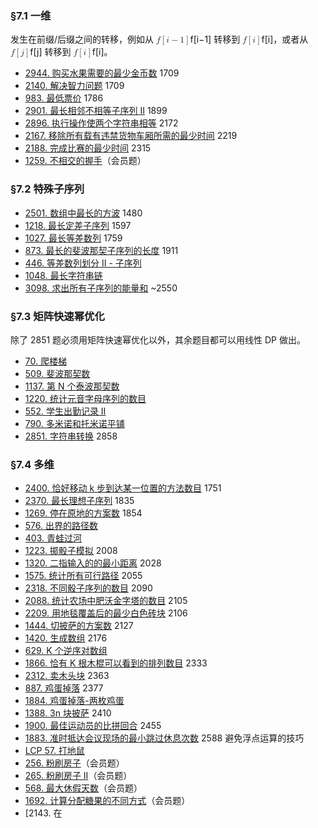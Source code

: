 
### §7.1 一维

发生在前缀/后缀之间的转移，例如从 <math><semantics><mrow><mi>f</mi><mo>\[</mo><mi>i</mi><mo>−</mo><mn>1</mn><mo>\]</mo></mrow><annotation>f\[i-1\]</annotation></semantics></math>f\[i−1\] 转移到 <math><semantics><mrow><mi>f</mi><mo>\[</mo><mi>i</mi><mo>\]</mo></mrow><annotation>f\[i\]</annotation></semantics></math>f\[i\]，或者从 <math><semantics><mrow><mi>f</mi><mo>\[</mo><mi>j</mi><mo>\]</mo></mrow><annotation>f\[j\]</annotation></semantics></math>f\[j\] 转移到 <math><semantics><mrow><mi>f</mi><mo>\[</mo><mi>i</mi><mo>\]</mo></mrow><annotation>f\[i\]</annotation></semantics></math>f\[i\]。

* [2944\. 购买水果需要的最少金币数](https://leetcode.cn/problems/minimum-number-of-coins-for-fruits/) 1709
* [2140\. 解决智力问题](https://leetcode.cn/problems/solving-questions-with-brainpower/) 1709
* [983\. 最低票价](https://leetcode.cn/problems/minimum-cost-for-tickets/) 1786
* [2901\. 最长相邻不相等子序列 II](https://leetcode.cn/problems/longest-unequal-adjacent-groups-subsequence-ii/) 1899
* [2896\. 执行操作使两个字符串相等](https://leetcode.cn/problems/apply-operations-to-make-two-strings-equal/) 2172
* [2167\. 移除所有载有违禁货物车厢所需的最少时间](https://leetcode.cn/problems/minimum-time-to-remove-all-cars-containing-illegal-goods/) 2219
* [2188\. 完成比赛的最少时间](https://leetcode.cn/problems/minimum-time-to-finish-the-race/) 2315
* [1259\. 不相交的握手](https://leetcode.cn/problems/handshakes-that-dont-cross/)（会员题）

### §7.2 特殊子序列

* [2501\. 数组中最长的方波](https://leetcode.cn/problems/longest-square-streak-in-an-array/) 1480
* [1218\. 最长定差子序列](https://leetcode.cn/problems/longest-arithmetic-subsequence-of-given-difference/) 1597
* [1027\. 最长等差数列](https://leetcode.cn/problems/longest-arithmetic-subsequence/) 1759
* [873\. 最长的斐波那契子序列的长度](https://leetcode.cn/problems/length-of-longest-fibonacci-subsequence/) 1911
* [446\. 等差数列划分 II - 子序列](https://leetcode.cn/problems/arithmetic-slices-ii-subsequence/)
* [1048\. 最长字符串链](https://leetcode.cn/problems/longest-string-chain/)
* [3098\. 求出所有子序列的能量和](https://leetcode.cn/problems/find-the-sum-of-subsequence-powers/) ~2550

### §7.3 矩阵快速幂优化

除了 2851 题必须用矩阵快速幂优化以外，其余题目都可以用线性 DP 做出。

* [70\. 爬楼梯](https://leetcode.cn/problems/climbing-stairs/)
* [509\. 斐波那契数](https://leetcode.cn/problems/fibonacci-number/)
* [1137\. 第 N 个泰波那契数](https://leetcode.cn/problems/n-th-tribonacci-number/)
* [1220\. 统计元音字母序列的数目](https://leetcode.cn/problems/count-vowels-permutation/)
* [552\. 学生出勤记录 II](https://leetcode.cn/problems/student-attendance-record-ii/)
* [790\. 多米诺和托米诺平铺](https://leetcode.cn/problems/domino-and-tromino-tiling/)
* [2851\. 字符串转换](https://leetcode.cn/problems/string-transformation/) 2858

### §7.4 多维

* [2400\. 恰好移动 k 步到达某一位置的方法数目](https://leetcode.cn/problems/number-of-ways-to-reach-a-position-after-exactly-k-steps/) 1751
* [2370\. 最长理想子序列](https://leetcode.cn/problems/longest-ideal-subsequence/) 1835
* [1269\. 停在原地的方案数](https://leetcode.cn/problems/number-of-ways-to-stay-in-the-same-place-after-some-steps/) 1854
* [576\. 出界的路径数](https://leetcode.cn/problems/out-of-boundary-paths/)
* [403\. 青蛙过河](https://leetcode.cn/problems/frog-jump/)
* [1223\. 掷骰子模拟](https://leetcode.cn/problems/dice-roll-simulation/) 2008
* [1320\. 二指输入的的最小距离](https://leetcode.cn/problems/minimum-distance-to-type-a-word-using-two-fingers/) 2028
* [1575\. 统计所有可行路径](https://leetcode.cn/problems/count-all-possible-routes/) 2055
* [2318\. 不同骰子序列的数目](https://leetcode.cn/problems/number-of-distinct-roll-sequences/) 2090
* [2088\. 统计农场中肥沃金字塔的数目](https://leetcode.cn/problems/count-fertile-pyramids-in-a-land/) 2105
* [2209\. 用地毯覆盖后的最少白色砖块](https://leetcode.cn/problems/minimum-white-tiles-after-covering-with-carpets/) 2106
* [1444\. 切披萨的方案数](https://leetcode.cn/problems/number-of-ways-of-cutting-a-pizza/) 2127
* [1420\. 生成数组](https://leetcode.cn/problems/build-array-where-you-can-find-the-maximum-exactly-k-comparisons/) 2176
* [629\. K 个逆序对数组](https://leetcode.cn/problems/k-inverse-pairs-array/)
* [1866\. 恰有 K 根木棍可以看到的排列数目](https://leetcode.cn/problems/number-of-ways-to-rearrange-sticks-with-k-sticks-visible/) 2333
* [2312\. 卖木头块](https://leetcode.cn/problems/selling-pieces-of-wood/) 2363
* [887\. 鸡蛋掉落](https://leetcode.cn/problems/super-egg-drop/) 2377
* [1884\. 鸡蛋掉落-两枚鸡蛋](https://leetcode.cn/problems/egg-drop-with-2-eggs-and-n-floors/)
* [1388\. 3n 块披萨](https://leetcode.cn/problems/pizza-with-3n-slices/) 2410
* [1900\. 最佳运动员的比拼回合](https://leetcode.cn/problems/the-earliest-and-latest-rounds-where-players-compete/) 2455
* [1883\. 准时抵达会议现场的最小跳过休息次数](https://leetcode.cn/problems/minimum-skips-to-arrive-at-meeting-on-time/) 2588 避免浮点运算的技巧
* [LCP 57. 打地鼠](https://leetcode.cn/problems/ZbAuEH/)
* [256\. 粉刷房子](https://leetcode.cn/problems/paint-house/)（会员题）
* [265\. 粉刷房子 II](https://leetcode.cn/problems/paint-house-ii/)（会员题）
* [568\. 最大休假天数](https://leetcode.cn/problems/maximum-vacation-days/)（会员题）
* [1692\. 计算分配糖果的不同方式](https://leetcode.cn/problems/count-ways-to-distribute-candies/)（会员题）
* [2143\. 在